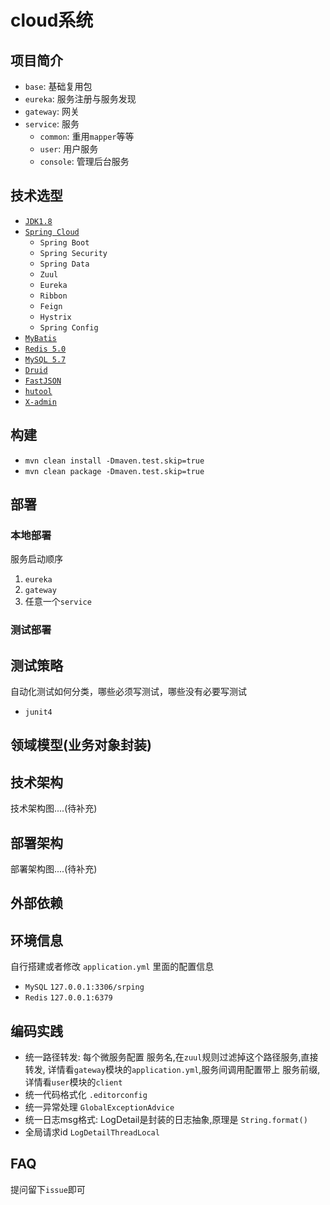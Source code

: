 # cloud系统

## 项目简介

- `base`: 基础复用包
- `eureka`: 服务注册与服务发现
- `gateway`: 网关
- `service`: 服务
    - `common`: 重用`mapper`等等
    - `user`: 用户服务
    - `console`: 管理后台服务

## 技术选型

- [`JDK1.8`](https://www.oracle.com/)
- [`Spring Cloud`](https://www.docs4dev.com/zh)
    - `Spring Boot` 
    - `Spring Security`
    - `Spring Data`
    - `Zuul`
    - `Eureka`
    - `Ribbon`
    - `Feign`
    - `Hystrix`
    - `Spring Config`
- [`MyBatis`](http://www.mybatis.org/mybatis-3/zh/index.html) 
- [`Redis 5.0`](https://redis.io/)
- [`MySQL 5.7`](https://www.mysql.com/)
- [`Druid`](https://github.com/alibaba/druid) 
- [`FastJSON`](https://github.com/alibaba/fastjson)
- [`hutool`](https://github.com/looly/hutool)
- [`X-admin`](https://gitee.com/daniuit/X-admin)

## 构建

- `mvn clean install -Dmaven.test.skip=true`
- `mvn clean package -Dmaven.test.skip=true`

## 部署

### 本地部署

服务启动顺序

1. `eureka`
2. `gateway`
3. 任意一个`service`

### 测试部署

## 测试策略

自动化测试如何分类，哪些必须写测试，哪些没有必要写测试

- `junit4`



## 领域模型(业务对象封装)


## 技术架构

技术架构图....(待补充)

## 部署架构

部署架构图....(待补充)


## 外部依赖



    
## 环境信息 

自行搭建或者修改 `application.yml` 里面的配置信息

- `MySQL` `127.0.0.1:3306/srping` 
- `Redis` `127.0.0.1:6379` 

## 编码实践

- 统一路径转发: 每个微服务配置 服务名,在`zuul`规则过滤掉这个路径服务,直接转发,
详情看`gateway`模块的`application.yml`,服务间调用配置带上 服务前缀,详情看`user`模块的`client`
- 统一代码格式化 `.editorconfig`
- 统一异常处理 `GlobalExceptionAdvice`
- 统一日志msg格式: LogDetail是封装的日志抽象,原理是 `String.format()`
- 全局请求id `LogDetailThreadLocal`

## FAQ
提问留下`issue`即可

